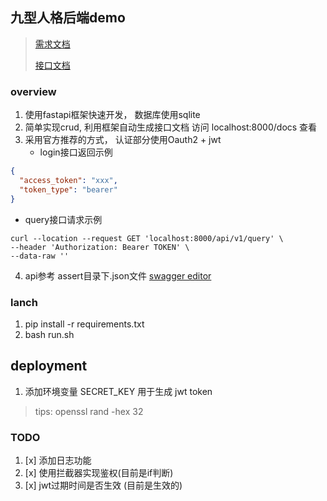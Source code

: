 ## 九型人格后端demo

> [需求文档](https://otkyd4jmkr.feishu.cn/docx/doxcn5tlhyN0pwtLfqG0e13mgyb)
>
> [接口文档](https://www.eolink.com/share/index?shareCode=t31uxi)
### overview

1. 使用fastapi框架快速开发， 数据库使用sqlite
2. 简单实现crud, 利用框架自动生成接口文档 访问 localhost:8000/docs 查看
3. 采用官方推荐的方式， 认证部分使用Oauth2 + jwt<br>
    - login接口返回示例  <br>

```json
{
  "access_token": "xxx",
  "token_type": "bearer"
}
```

- query接口请求示例 <br>

```Curl
curl --location --request GET 'localhost:8000/api/v1/query' \
--header 'Authorization: Bearer TOKEN' \
--data-raw ''
```

4. api参考 assert目录下.json文件 [swagger editor](https://editor.swagger.io/)

### lanch

1. pip install -r requirements.txt
2. bash run.sh

## deployment

1. 添加环境变量 SECRET_KEY 用于生成 jwt token

> tips: openssl rand -hex 32

### TODO

1. [x] 添加日志功能
2. [x] 使用拦截器实现鉴权(目前是if判断)
3. [x] jwt过期时间是否生效 (目前是生效的)